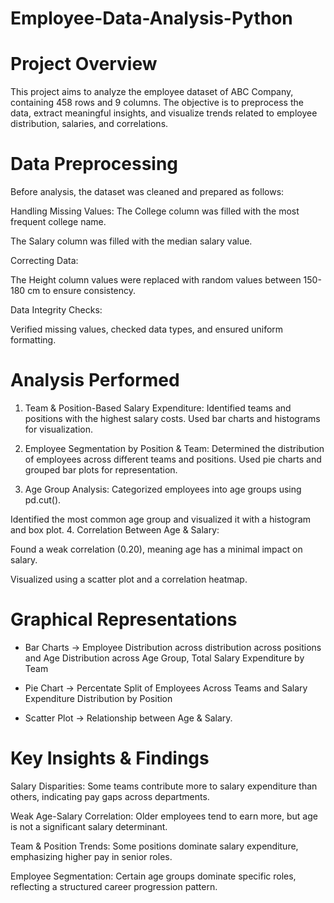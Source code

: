 # Employee-Data-Analysis-Python
# Project Overview
This project aims to analyze the employee dataset of ABC Company, containing 458 rows and 9 columns. The objective is to preprocess the data, extract meaningful insights, and visualize trends related to employee distribution, salaries, and correlations.

# Data Preprocessing

Before analysis, the dataset was cleaned and prepared as follows:

Handling Missing Values: The College column was filled with the most frequent college name.

The Salary column was filled with the median salary value.

Correcting Data:

The Height column values were replaced with random values between 150-180 cm to ensure consistency.

Data Integrity Checks:

Verified missing values, checked data types, and ensured uniform formatting.

# Analysis Performed

1. Team & Position-Based Salary Expenditure:
Identified teams and positions with the highest salary costs. Used bar charts and histograms for visualization.

2. Employee Segmentation by Position & Team:
Determined the distribution of employees across different teams and positions. Used pie charts and grouped bar plots for representation.

3. Age Group Analysis:
Categorized employees into age groups using pd.cut().

Identified the most common age group and visualized it with a histogram and box plot. 4. Correlation Between Age & Salary:

Found a weak correlation (0.20), meaning age has a minimal impact on salary.

Visualized using a scatter plot and a correlation heatmap.

# Graphical Representations

- Bar Charts → Employee Distribution across distribution across positions and Age Distribution across Age Group, Total Salary Expenditure by Team

- Pie Chart → Percentate Split of Employees Across Teams and Salary Expenditure Distribution by Position

- Scatter Plot → Relationship between Age & Salary.


# Key Insights & Findings

Salary Disparities: Some teams contribute more to salary expenditure than others, indicating pay gaps across departments.

Weak Age-Salary Correlation: Older employees tend to earn more, but age is not a significant salary determinant.

Team & Position Trends: Some positions dominate salary expenditure, emphasizing higher pay in senior roles.

Employee Segmentation: Certain age groups dominate specific roles, reflecting a structured career progression pattern.

